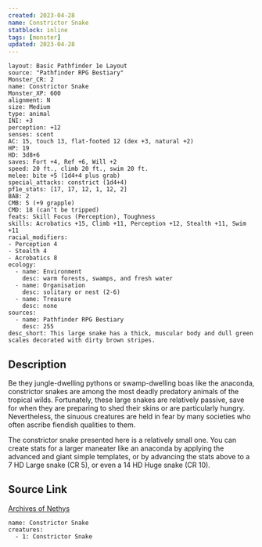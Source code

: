 ```yaml
---
created: 2023-04-28
name: Constrictor Snake
statblock: inline
tags: [monster]
updated: 2023-04-28
---
```

```statblock
layout: Basic Pathfinder 1e Layout
source: "Pathfinder RPG Bestiary"
Monster_CR: 2
name: Constrictor Snake
Monster_XP: 600
alignment: N
size: Medium
type: animal
INI: +3
perception: +12
senses: scent
AC: 15, touch 13, flat-footed 12 (dex +3, natural +2)
HP: 19
HD: 3d8+6
saves: Fort +4, Ref +6, Will +2
speed: 20 ft., climb 20 ft., swim 20 ft.
melee: bite +5 (1d4+4 plus grab)
special_attacks: constrict (1d4+4)
pf1e_stats: [17, 17, 12, 1, 12, 2]
BAB: 2
CMB: 5 (+9 grapple)
CMD: 18 (can’t be tripped)
feats: Skill Focus (Perception), Toughness
skills: Acrobatics +15, Climb +11, Perception +12, Stealth +11, Swim +11
racial_modifiers:
- Perception 4
- Stealth 4
- Acrobatics 8
ecology:
  - name: Environment
    desc: warm forests, swamps, and fresh water
  - name: Organisation
    desc: solitary or nest (2-6)
  - name: Treasure
    desc: none
sources:
  - name: Pathfinder RPG Bestiary
    desc: 255
desc_short: This large snake has a thick, muscular body and dull green scales decorated with dirty brown stripes.
```
## Description
Be they jungle-dwelling pythons or swamp-dwelling boas like the anaconda, constrictor snakes are among the most deadly predatory animals of the tropical wilds. Fortunately, these large snakes are relatively passive, save for when they are preparing to shed their skins or are particularly hungry. Nevertheless, the sinuous creatures are held in fear by many societies who often ascribe fiendish qualities to them.

The constrictor snake presented here is a relatively small one. You can create stats for a larger maneater like an anaconda by applying the advanced and giant simple templates, or by advancing the stats above to a 7 HD Large snake (CR 5), or even a 14 HD Huge snake (CR 10).
## Source Link
[Archives of Nethys](https://aonprd.com/MonsterDisplay.aspx?ItemName=Constrictor%20Snake)
```encounter-table
name: Constrictor Snake
creatures:
  - 1: Constrictor Snake
```
